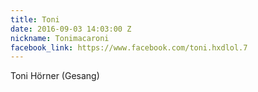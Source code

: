 ```yaml
---
title: Toni
date: 2016-09-03 14:03:00 Z
nickname: Tonimacaroni
facebook_link: https://www.facebook.com/toni.hxdlol.7
---
```


Toni Hörner (Gesang)